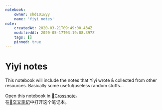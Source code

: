 ```yaml
---
notebook:
    owner: shd101wyy
    name: 'Yiyi notes'
note:
    createdAt: 2020-03-21T09:49:00.434Z
    modifiedAt: 2020-05-17T03:19:08.397Z
    tags: []
    pinned: true
---
```


# Yiyi notes
<!-- @crossnote.comment "id":"7c549b72-7bf0-4d1d-8b61-4bb697aa5210" -->  
This notebook will include the notes that Yiyi wrote & collected from other resources.
Basically some useful/useless random stuffs...

Open this notebook in [📕Crossnote](https://crossnote.app/?repo=https%3A%2F%2Fgithub.com%2Fshd101wyy%2Fyiyi-notes.git&branch=master&filePath=README.md)。  
在[📕交叉笔记](https://crossnote.app/?repo=https%3A%2F%2Fgithub.com%2Fshd101wyy%2Fyiyi-notes.git&branch=master&filePath=README.md)中打开这个笔记本。